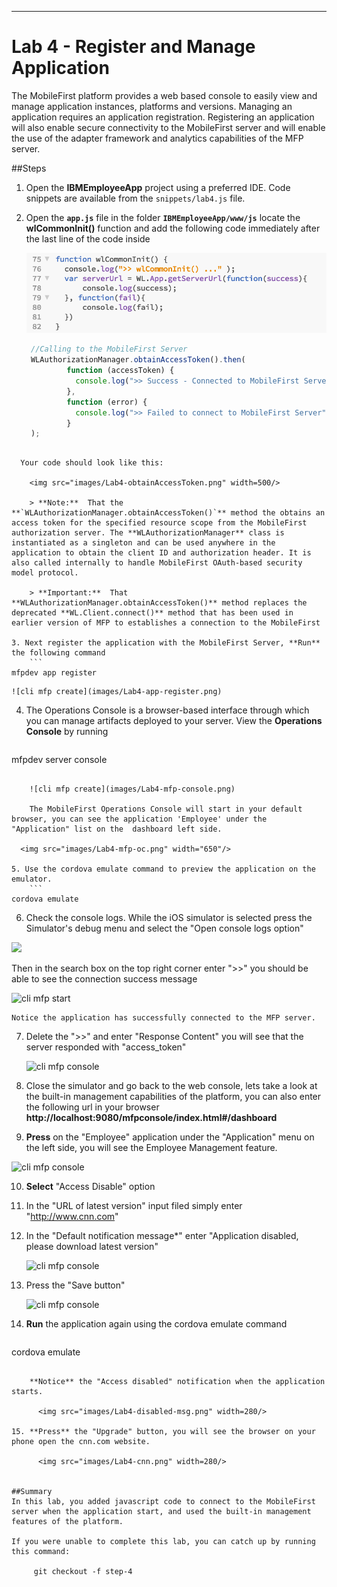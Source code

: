- - -
# Lab 4 - Register and Manage Application


The MobileFirst platform provides a web based console to easily view and manage application instances, platforms and versions.  Managing an application requires an application registration. Registering an application will also enable secure connectivity to the MobileFirst server and will enable the use of the adapter framework and analytics capabilities of the MFP server.

##Steps

1. Open the **IBMEmployeeApp** project using a preferred IDE. Code snippets are available from the `snippets/lab4.js` file.

1. Open the **`app.js`** file in the folder **`IBMEmployeeApp/www/js`** locate the **wlCommonInit()** function and add the following code immediately after the last line of the code inside

	<img src="images/Lab4-wlcommoninit.png" width=500/>


   ``` javascript
	//Calling to the MobileFirst Server    
	WLAuthorizationManager.obtainAccessToken().then(
	        function (accessToken) {
	          console.log(">> Success - Connected to MobileFirst Server");          
	        },
	        function (error) {
	          console.log(">> Failed to connect to MobileFirst Server");          
	        }
	);
```
  
  Your code should look like this:
  
    <img src="images/Lab4-obtainAccessToken.png" width=500/>
    
	> **Note:**  That the **`WLAuthorizationManager.obtainAccessToken()`** method the obtains an access token for the specified resource scope from the MobileFirst authorization server. The **WLAuthorizationManager** class is instantiated as a singleton and can be used anywhere in the application to obtain the client ID and authorization header. It is also called internally to handle MobileFirst OAuth-based security model protocol.
      
	> **Important:**  That **WLAuthorizationManager.obtainAccessToken()** method replaces the deprecated **WL.Client.connect()** method that has been used in earlier version of MFP to establishes a connection to the MobileFirst       
  
3. Next register the application with the MobileFirst Server, **Run** the following command 
	```
mfpdev app register
```

	![cli mfp create](images/Lab4-app-register.png)
        
4. The Operations Console is a browser-based interface through which you can manage artifacts deployed to your server.  View the **Operations Console** by running
	```
mfpdev server console
```

	![cli mfp create](images/Lab4-mfp-console.png)

	The MobileFirst Operations Console will start in your default browser, you can see the application 'Employee' under the "Application" list on the  dashboard left side.

  <img src="images/Lab4-mfp-oc.png" width="650"/>

5. Use the cordova emulate command to preview the application on the emulator.
	```
cordova emulate
```

6. Check the console logs. While the iOS simulator is selected press the Simulator's debug menu and select the "Open console logs option" 

  <img src="images/Lab4-debug.png" width=400/>


  Then in the search box on the top right corner enter ">>" you should be able to see the connection success message

  ![cli mfp start](images/Lab4-logs.png)
  
	Notice the application has successfully connected to the MFP server.
  
7. Delete the ">>" and enter "Response Content" you will see that the server responded with "access_token"

	![cli mfp console](images/Lab4-access-token.png)

8. Close the simulator and go back to the web console, lets take a look at the built-in management capabilities of the platform, you can also enter the following url in your browser  **http://localhost:9080/mfpconsole/index.html#/dashboard**

9. **Press** on the "Employee" application under the "Application" menu on the left side, you will see the Employee Management feature.

  ![cli mfp console](images/Lab4-manage.png)
  

10. **Select** "Access Disable" option

11. In the "URL of latest version" input filed simply enter "http://www.cnn.com"

12. In the "Default notification message*" enter "Application disabled, please download latest version"
	  
	![cli mfp console](images/Lab4-access-disable.png)	

13. Press the "Save button"

	![cli mfp console](images/Lab4-access-saved.png)


14. **Run** the application again using the cordova emulate command
	```
cordova emulate
```

	**Notice** the "Access disabled" notification when the application starts.

	  <img src="images/Lab4-disabled-msg.png" width=280/>

15. **Press** the "Upgrade" button, you will see the browser on your phone open the cnn.com website.
		
	  <img src="images/Lab4-cnn.png" width=280/>
	
  
##Summary
In this lab, you added javascript code to connect to the MobileFirst server when the application start, and used the built-in management features of the platform.

If you were unable to complete this lab, you can catch up by running this command:

     git checkout -f step-4